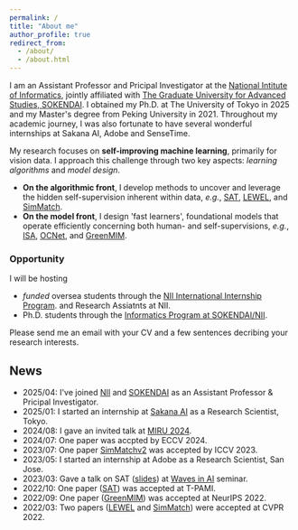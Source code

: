 ```yaml
---
permalink: /
title: "About me"
author_profile: true
redirect_from: 
  - /about/
  - /about.html
---
```


I am an Assistant Professor and Pricipal Investigator at the [National Intitute of Informatics](https://www.nii.ac.jp/), jointly affiliated with [The Graduate University for Advanced Studies, SOKENDAI](https://www.soken.ac.jp/en/).
I obtained my Ph.D. at The University of Tokyo in 2025 and my Master's degree from Peking University in 2021. 
Throughout my academic journey, I was also fortunate to have several wonderful internships at Sakana AI, Adobe and SenseTime.

My research focuses on **self-improving machine learning**, primarily for vision data. I approach this challenge through two key aspects: *learning algorithms* and *model design*. 
- **On the algorithmic front**, I develop methods to uncover and leverage the hidden self-supervision inherent within data, *e.g.*, [SAT](../_publications/2021-01-SAT.md), [LEWEL](../_publications/2022-03-LEWEL.md), and [SimMatch](../_publications/2022-03-SimMatch.md).
- **On the model front**, I design 'fast learners', foundational models that operate efficiently concerning both human- and self-supervisions, *e.g.*, [ISA](../_publications/2019-07-ISA.md), [OCNet](../_publications/2018-09-OCNet.md), and [GreenMIM](../_publications/2022-05-GreenMIM.md).

### Opportunity
I will be hosting
- *funded* oversea students through the [NII International Internship Program](https://www.nii.ac.jp/en/about/international/mouresearch/).
  and Research Assiatnts at NII.
- Ph.D. students through the [Informatics Program at SOKENDAI/NII](https://www.nii.ac.jp/graduate/en/).

Please send me an email with your CV and a few sentences decribing your research interests.


## News
- 2025/04: I've joined [NII](https://www.nii.ac.jp/) and [SOKENDAI](https://www.soken.ac.jp/en/) as an Assistant Professor & Pricipal Investigator.
- 2025/01: I started an internship at [Sakana AI](https://sakana.ai) as a Research Scientist, Tokyo.
- 2024/08: I gave an invited talk at [MIRU 2024](https://miru-committee.github.io/miru2024/en/).
- 2024/07: One paper was accpted by ECCV 2024.
- 2023/07: One paper [SimMatchv2](http://openaccess.thecvf.com/content/ICCV2023/papers/Zheng_SimMatchV2_Semi-Supervised_Learning_with_Graph_Consistency_ICCV_2023_paper.pdf) was accepted by ICCV 2023.
- 2023/05: I started an internship at Adobe as a Research Scientist, San Jose.
- 2023/03: Gave a talk on SAT ([slides](https://1drv.ms/b/s!Aqnb8CZbnmQ5s3GLhODUfQcnbkxU?e=pKKhhm)) at [Waves in AI](https://events.li-lab.me/) seminar.
- 2022/10: One paper ([SAT](../_publications/2021-01-SAT.md)) was accepted at T-PAMI.
- 2022/09: One paper ([GreenMIM](../_publications/2022-05-GreenMIM.md)) was accepted at NeurIPS 2022.
- 2022/03: Two papers ([LEWEL](../_publications/2022-03-LEWEL.md) and [SimMatch](../_publications/2022-03-SimMatch.md)) were accepted at CVPR 2022.
